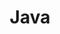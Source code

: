 ---
title: "Java"
level: 4
category: "programming-language"
tags: 
  - "web-dev"
  - "server"
lastUsed: "Recently"
relatedUsage:
  - "Spring Boot"
  - "Standalone application development"
  - "JNI"
projects:
  - title: "Brazos Portal (2.0)"
    uri: bp3-brazos-portal-2
  - title: "System Monitoring Application"
    uri: bp3-system-monitoring
  - title: "Automated Testing Framework"
    uri: bp3-testing-framework
  - title: "Automated Testing using Image Recognition"
    uri: bp3-bpmcamp-2016-opencv
---